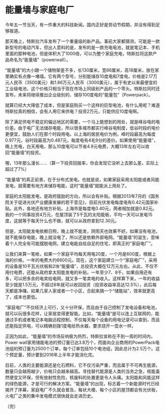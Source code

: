 # 能量墙与家庭电厂

今年五一节当天，有一件重大的科技新闻。国内正好是劳动节假期，并没有得到足够报道。

那天晚上，特斯拉汽车发布了一个重量级的新产品。事前大家都猜测，可能是一款新型号的电动汽车，但出人意料的是，发布的是一款充电电池，就是笔记本、手机里面的那种电池，但是体积大了1000倍，可以为整个家庭充电，特斯拉将这款产品命名为“能量墙”（powerwall）。

“能量墙”的大小跟一个储物架差不多，长130厘米，宽86厘米，高18厘米，放在家里确实有点像一堵墙。它有两个型号，分别能储存10度电和7度电，价格是2.17万元人民币（3500美元）和1.86万元人民币（3000美元），属于有史以来最便宜的工业级电池，这个价格只相当于现在市场上同级别产品的一个零头。特斯拉同时还宣布，未来将继续推出企业级别的、储存100度电的“能量包”（Powerpack）。

就算已经大大降低了成本，但是家庭购买一个这样的巨型电池，有什么用呢？难道特斯拉真的相信，会有人用它来供电？投资2万元，只能供应10度电啊。

除了满足供电不稳定的偏远地区的需要，一个马上能想到的用处，就是峰谷电的电价差。由于电厂无法储存电能，所以很多城市都实行峰谷电制度，低谷时段的电价更便宜，鼓励人们在那个时段用电。以上海的居民电价为例，峰时段最高为每度0.977元，谷时段最高为0.487元，每度电有4毛9分的差价。如果使用“能量墙”，晚上充电，白天用电，那么10度电可以节省4.9元电费，大概13年左右可以收回“能量墙”的投资。

喔，13年那么漫长……（算一下投资回报率，你会发现它没听上去那么差，实际上超过了7%）

“能量墙”的真正前景，在于分布式发电。也就是说，如果家庭采用太阳能或者风能发电，就需要有地方来储存电能，这时“能量墙”就能派上用处了。

家庭的太阳能发电，是政府鼓励的方向，所以会有补贴。根据2013年7月的《国务院关于促进光伏产业健康发展的若干意见》，目前光伏发电每度电有0.42元国家补贴。此外，各地还有地方补贴，上海市是每度电0.40元，两者相加就是0.82元。我的一个同事投资4万元，在屋顶装了5千瓦的太阳能板，平均一天可以发电15度，这就等于每天什么也不做，就可以从政府拿到12.30元。

但是，太阳能发电依赖日照，晚上就不能发，阴雨天也效果不好。如果没有电池，就不能保存电能，晚上就没电了，所以还是依赖外部电网。“能量墙”的诞生，意味着个人完全有可能摆脱电网，建立电能自给自足的住宅，即真正的“家庭电厂”。

让我们来算一笔帐，如果一个家庭平均每天用电20度，一个月是600度，根据上海的价格，一年的电费大约6600元。现在，这个家庭建立一个“家庭电厂”，采用的设备是10千瓦光伏板和2块“能量墙”，总投资大概在12万元左右。从此，不仅不用付电费，还能从政府拿太阳能发电的补贴，一年至少7、8千。如果自用还有多，可以把多余的电卖给电网，就又多一笔卖电的收入。这样算下来，一年的收益至少就是1.5万元，不超过8年就可以收回投资（投资收益率高达12.5%），此后每天都是净赚。如果几家人家或者一个小区，合起来搞一个“储能站”，效率就更高了，成本也更低。

“家庭电厂”不仅经济上可行，又十分环保，而且由于自己控制了发电设备和电池，就可以玩很多花样，让家居变得更智能。比如，“能量墙”是可以连上互联网的，能通过手机或者笔记本电脑远程控制，不仅每天每个设备的用电记录可以查到，而且还能指定供电，可以精确划拨1度电给热水器，要求烧开一壶水一样。

正因为如此，“能量墙”的市场反响极为热烈，特斯拉宣称在不到一周的时间内，Power wall家用储能电池的预订量已达3.8万个，而面向企业商用的PowerPack电池组的预订量为2500个订单，每个订单包括10个电池组，因此总计为2.5万个。这个预定量，预计要到2016年上半年才能消化完。

目前，人类的主要能源还是化石燃料，它不仅污染严重，而且属于不可再生能源，数量只会越用越少，价格只会越来越高。寻找替代能源是人类的当务之急，核能虽然便宜又环保，但有放射性危险，核废料的处置更是令人头痛。太阳能和风能这样的绿色能源，才是可行的解决方案。“能量墙”的出现，标志着一个新能源时代已经揭开了序幕，家庭电厂不久就会普及，每状大楼、每个小区的屋顶都会有光伏板，火电厂之类的集中发电模式很快就会走进历史。

（完）